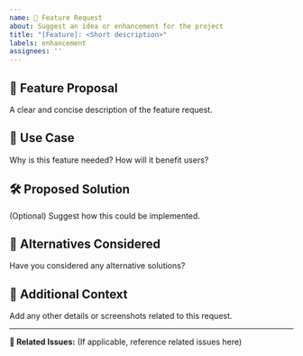 ```yaml
---
name: 🚀 Feature Request
about: Suggest an idea or enhancement for the project
title: "[Feature]: <Short description>"
labels: enhancement
assignees: ''
---
```


## 🚀 Feature Proposal
A clear and concise description of the feature request.

## 🎯 Use Case
Why is this feature needed? How will it benefit users?

## 🛠️ Proposed Solution
(Optional) Suggest how this could be implemented.

## 🤔 Alternatives Considered
Have you considered any alternative solutions?

## 📌 Additional Context
Add any other details or screenshots related to this request.

---

**🔗 Related Issues:** (If applicable, reference related issues here)
